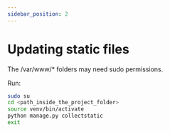 ```yaml
---
sidebar_position: 2
---
```


# Updating static files

The /var/www/* folders may need sudo permissions.

Run:
```bash
sudo su
cd <path_inside_the_project_folder>
source venv/bin/activate
python manage.py collectstatic
exit
```